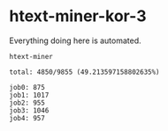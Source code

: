 # htext-miner-kor-3

Everything doing here is automated.

```
htext-miner

total: 4850/9855 (49.213597158802635%)

job0: 875
job1: 1017
job2: 955
job3: 1046
job4: 957
```